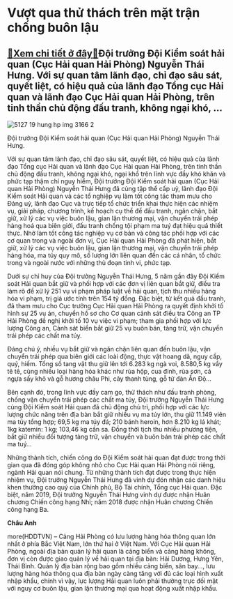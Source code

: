 Vượt qua thử thách trên mặt trận chống buôn lậu
===============================================

[:gift:Xem chi tiết ở đây:gift:](https://hddtvn.com/vuot-qua-thu-thach-tren-mat-tran-chong-buon-lau/)Đội trưởng Đội Kiểm soát hải quan (Cục Hải quan Hải Phòng) Nguyễn Thái Hưng. Với sự quan tâm lãnh đạo, chỉ đạo sâu sát, quyết liệt, có hiệu quả của lãnh đạo Tổng cục Hải quan và lãnh đạo Cục Hải quan Hải Phòng, trên tinh thần chủ động đấu tranh, không ngại khó, …
-----------------------------------------------------------------------------------------------------------------------------------------------------------------------------------------------------------------------------------------------------------------------





![5127 19 hung hp img 3166 2](https://hddtvn.com/wp-content/uploads/2021/01/5127_19-_hung_HP_IMG_3166-2.jpg "Đội trưởng Đội Kiểm soát hải quan (Cục Hải quan Hải Phòng) Nguyễn Thái Hưng.")


Đội trưởng Đội Kiểm soát hải quan (Cục Hải quan Hải Phòng) Nguyễn Thái Hưng.



Với sự quan tâm lãnh đạo, chỉ đạo sâu sát, quyết liệt, có hiệu quả của lãnh đạo Tổng cục Hải quan và lãnh đạo Cục Hải quan Hải Phòng, trên tinh thần chủ động đấu tranh, không ngại khó, ngại khổ trên lĩnh vực đầy khó khăn và phức tạp thậm chí nguy hiểm, Đội trưởng Đội Kiểm soát hải quan (Cục Hải quan Hải Phòng) Nguyễn Thái Hưng đã cùng tập thể cấp uỷ, lãnh đạo Đội Kiểm soát Hải quan và các tổ nghiệp vụ làm tốt công tác tham mưu cho Đảng uỷ, lãnh đạo Cục và trực tiếp tổ chức triển khai thực hiện các nhiệm vụ, giải pháp, chương trình, kế hoạch cụ thể để đấu tranh, ngăn chặn, bắt giữ, xử lý các vụ việc buôn lậu, gian lận thương mại, vận chuyển trái phép hàng hoá qua biên giới, đấu tranh chống tội phạm ma tuý đạt hiệu quả thiết thực. Nhờ làm tốt công tác nghiệp vụ cơ bản và công tác phối hợp với các cơ quan trong và ngoài đơn vị, Cục Hải quan Hải Phòng đã phát hiện, bắt giữ, xử lý các vụ việc buôn lậu, gian lận thương mại, vận chuyển trái phép hàng hóa, ma túy quy mô, số lượng lớn liên quan đến các cá nhân, tổ chức trong và ngoài nước với những thủ đoạn tinh vi, phức tạp.


Dưới sự chỉ huy của Đội trưởng Nguyễn Thái Hưng, 5 năm gần đây Đội Kiểm soát Hải quan bắt giữ và phối hợp với các đơn vị liên quan bắt giữ, điều tra làm rõ để xử lý 251 vụ vi phạm pháp luật về hải quan, tịch thu nhiều hàng hóa vi phạm, trị giá ước tính trên 154 tỷ đồng. Đặc biệt, từ kết quả đấu tranh, đã tham mưu cho Cục trưởng Cục Hải quan Hải Phòng ra quyết định khởi tố hình sự 25 vụ án, chuyển hồ sơ cho Cơ quan cảnh sát điều tra Công an TP Hải Phòng đề nghị khởi tố 10 vụ việc vi phạm; tham gia phối hợp với lực lượng Công an, Cảnh sát biển bắt giữ 25 vụ buôn bán, tàng trữ, vận chuyển trái phép các chất ma túy.


Đáng chú ý, nhiều vụ bắt giữ và ngăn chặn liên quan đến buôn lậu, vận chuyển trái phép qua biên giới các loài động, thực vật hoang dã, nguy cấp, quý, hiếm. Tổng số tang vật thu giữ lên tới 6.283 kg ngà voi, 8.580,5 kg vẩy tê tê, cùng nhiều loại hàng hóa khác như rùa hộp, cua đinh, rùa sơn, cá ngựa sấy khô và gỗ hương châu Phi, cây thanh tùng, gỗ tử đàn Ấn Độ…


Bên cạnh đó, trong lĩnh vực đầy cam go, thử thách như đấu tranh phòng, chống vận chuyển trái phép các chất ma túy, Đội trưởng Nguyễn Thái Hưng cùng Đội Kiểm soát Hải quan đã chủ động chủ trì, phối hợp với các lực lượng chức năng trên địa bàn bắt giữ nhiều vụ ma túy lớn, thu giữ 11.149 viên ma túy tổng hợp; 69,5 kg ma túy đá; 210 bánh heroin, hơn 8.210 kg lá khát; 1kg katemin: 1 kg; 103,46 kg cần sa. Đồng thời tịch thu nhiều phương tiện, bắt giữ nhiều đối tượng tàng trữ, vận chuyển và buôn bán trái phép các chất ma tuý…


Những thành tích, chiến công do Đội Kiểm soát hải quan đạt được trong thời gian qua đã đóng góp không nhỏ cho Cục Hải quan Hải Phòng nói riêng, ngành Hải quan nói chung. Từ những thành tích đạt được trong thực hiện nhiệm vụ, Đội trưởng Nguyễn Thái Hưng đã vinh dự đón nhận các danh hiệu khen thưởng cao quý của Chính phủ, Bộ Tài chính, Tổng cục Hải quan. Đặc biệt, năm 2019, Đội trưởng Nguyễn Thái Hưng vinh dự được nhận Huân chương Chiến công hạng Nhì; năm 2018 được nhận Huân chương Chiến công hạng Ba.




**Châu Anh**



more(HDDTVN) – Cảng Hải Phòng có lưu lượng hàng hóa thông quan lớn nhất ở phía Bắc Việt Nam, lớn thứ hai ở Việt Nam. Với Cục Hải quan Hải Phòng, ngoài địa bàn quản lý hải quan là cảng biển và cảng hàng không, đơn vị còn được giao quản lý về hải quan tại địa bàn: Hải Dương, Hưng Yên, Thái Bình. Quản lý địa bàn rộng bao gồm nhiều cảng biển, sân bay…, lưu lượng hàng hóa thông qua địa bàn ngày càng tăng với đủ các loại hình xuất nhập khẩu, chính vì vậy, lực lượng Hải quan luôn phải thường trực đối mặt với nguy cơ buôn lậu, gian lận thương mại qua hoạt động xuất nhập khẩu.

